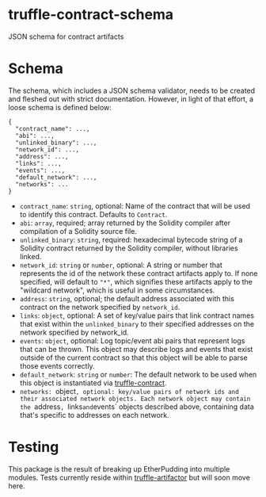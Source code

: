# truffle-contract-schema
JSON schema for contract artifacts

# Schema

The schema, which includes a JSON schema validator, needs to be created and fleshed out with strict documentation. However, in light of that effort, a loose schema is defined below:

```
{
  "contract_name": ...,
  "abi": ...,
  "unlinked_binary": ...,
  "network_id": ...,
  "address": ...,
  "links": ...,
  "events": ...,
  "default_network": ...,
  "networks": ...
}
```

* `contract_name`: `string`, optional: Name of the contract that will be used to identify this contract. Defaults to `Contract`.
* `abi`: `array`, required; array returned by the Solidity compiler after compilation of a Solidity source file.
* `unlinked_binary`: `string`, required: hexadecimal bytecode string of a Solidity contract returned by the Solidity compiler, without libraries linked.
* `network_id`: `string` or `number`, optional: A string or number that represents the id of the network these contract artifacts apply to. If none specified, will default to `"*"`, which signifies these artifacts apply to the "wildcard network", which is useful in some circumstances.
* `address`: `string`, optional; the default address associated with this contract on the network specified by `network_id`.
* `links`: `object`, optional: A set of key/value pairs that link contract names that exist within the `unlinked_binary` to their specified addresses on the network specified by network_id.
* `events`: `object`, optional: Log topic/event abi pairs that represent logs that can be thrown. This object may describe logs and events that exist outside of the current contract so that this object will be able to parse those events correctly.
* `default_network`: `string` or `number`: The default network to be used when this object is instantiated via [truffle-contract](https://github.com/trufflesuite/truffle-contract).
* `networks: `object`, optional: key/value pairs of network ids and their associated network objects. Each network object may contain the `address`, `links` and `events` objects described above, containing data that's specific to addresses on each network.


# Testing

This package is the result of breaking up EtherPudding into multiple modules. Tests currently reside within [truffle-artifactor](https://github.com/trufflesuite/truffle-artifactor) but will soon move here.
